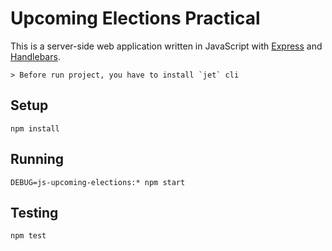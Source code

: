 # Upcoming Elections Practical

This is a server-side web application written in JavaScript with
[Express][express] and [Handlebars][handlebars].

    > Before run project, you have to install `jet` cli
## Setup

    npm install

## Running

    DEBUG=js-upcoming-elections:* npm start

## Testing

    npm test

[express]: https://expressjs.com/
[handlebars]: http://handlebarsjs.com/
